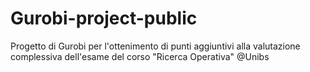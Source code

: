 # Gurobi-project-public
Progetto di Gurobi per l'ottenimento di punti aggiuntivi alla valutazione complessiva dell'esame del corso "Ricerca Operativa" @Unibs
